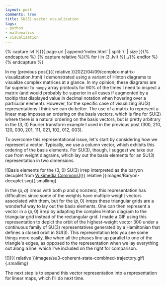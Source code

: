 ```yaml
---
layout: post
comments: true
title: SU(3)-vector visualization
tags:
- python
- mathematics
- visualization
---
```


{% capture lvl %}{{ page.url | append:'index.html' | split:'/' | size }}{% endcapture %}
{% capture relative %}{% for i in (3..lvl) %}../{% endfor %}{% endcapture %}

In my [previous post]({{ relative }}2022/04/09/complex-matrix-visualization.html) I demonstrated using a variant of Hinton diagrams to visualize complex matrices at a glance.
In my opinion, these diagrams are far superior to `numpy` array printouts for 90% of the times I need to inspect a matrix (and would probably be superior in all cases if augmented by a tooltip that displayed value in decimal notation when hovering over a particular element).
However, for the specific case of visualizing SU(3) representations I think we can do better.
The use of a matrix to represent a linear map imposes an ordering on the basis vectors, which is fine for SU(2) where there is a natural ordering on the basis vectors, but is pretty arbitrary in the (3, 0) Fourier transform example I used in the previous post (300, 210, 120, 030, 201, 111, 021, 102, 012, 003).

To overcome this representational issue, let's start by considering how we represent a vector.
Typically, we use a column vector, which exhibits this ordering of the basis elements.
For SU(3), though, I suggest we take our cue from weight diagrams, which lay out the basis elements for an SU(3) representation in two dimensions.

![Basis elements for the (3, 0) SU(3) irrep interpreted as the baryon decuplet from [Wikimedia Commons](https://commons.wikimedia.org/wiki/File:Baryon-decuplet.svg)]({{ relative }}images/Baryon-decuplet.svg){.smallimg}

In the $(p,q)$ irreps with both $p$ and $q$ nonzero, this representation has difficulties since some of the weights have multiple weight vectors associated with them, but for the $(p,0)$ irreps these triangular grids are a wonderful way to lay out the basis elements.
One can then represent a vector in a $(p,0)$ irrep by adapting the complex Hinton diagram to the triangular grid instead of the rectangular grid.
I made a GIF using this representation to depict the orbit of the highest-weight vector 300 under a continuous family of SU(3) representatives generated by a Hamiltonian that defines a closed orbit in SU(3).
This representation lets you see some things more easily, like when all the phases line up parallel to one of the triangle's edges, as opposed to the representation when we lay everything out along a line, which I've included on the right for comparison.

![]({{ relative }}images/su3-coherent-state-combined-trajectory.gif){.smallimg}

The next step is to expand this vector representation into a representation for linear maps, which I'll do next time.
